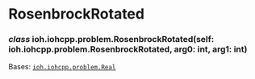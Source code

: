 # RosenbrockRotated


### _class_ ioh.iohcpp.problem.RosenbrockRotated(self: ioh.iohcpp.problem.RosenbrockRotated, arg0: int, arg1: int)
Bases: [`ioh.iohcpp.problem.Real`](ioh.iohcpp.problem.Real.md#ioh.iohcpp.problem.Real)
